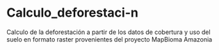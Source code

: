 # Calculo_deforestaci-n
Calculo de la deforestación a partir de los datos de cobertura y uso del suelo en formato raster provenientes del proyecto MapBioma Amazonia
